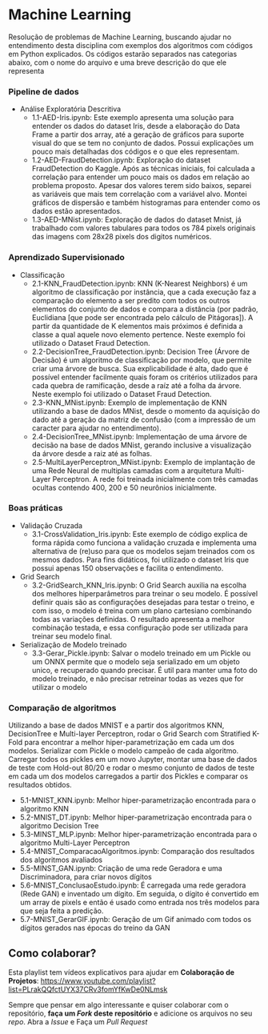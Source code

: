# Machine Learning

Resolução de problemas de Machine Learning, buscando ajudar no entendimento desta disciplina com exemplos dos algoritmos com códigos em Python explicados.
Os códigos estarão separados nas categorias abaixo, com o nome do arquivo e uma breve descrição do que ele representa

### Pipeline de dados
  * Análise Exploratória Descritiva
    - 1.1-AED-Iris.ipynb: Este exemplo apresenta uma solução para entender os dados do dataset Iris, desde a elaboração do Data Frame a partir dos array, até a geração de gráficos para suporte visual do que se tem no conjunto de dados. Possui explicações um pouco mais detalhadas dos códigos e o que eles representam.
    - 1.2-AED-FraudDetection.ipynb: Exploração do dataset FraudDetection do Kaggle. Após as técnicas iniciais, foi calculada a correlação para entender um pouco mais os dados em relação ao problema proposto. Apesar dos valores terem sido baixos, separei as variáveis que mais tem correlação com a variável alvo. Montei gráficos de dispersão e também histogramas para entender como os dados estão apresentados.
    - 1.3-AED-MNist.ipynb: Exploração de dados do dataset Mnist, já trabalhado com valores tabulares para todos os 784 pixels originais das imagens com 28x28 pixels dos digitos numéricos.

### Aprendizado Supervisionado
  * Classificação
    - 2.1-KNN_FraudDetection.ipynb: KNN (K-Nearest Neighbors) é um algoritmo de classificação por instância, que a cada execução faz a comparação do elemento a ser predito com todos os outros elementos do conjunto de dados e compara a distância (por padrão, Euclidiana [que pode ser encontrada pelo cálculo de Pitágoras]). A partir da quantidade de K elementos mais próximos é definida a classe a qual aquele novo elemento pertence. Neste exemplo foi utilizado o Dataset Fraud Detection.
    - 2.2-DecisionTree_FraudDetection.ipynb: Decision Tree (Árvore de Decisão) é um algoritmo de classificação por modelo, que permite criar uma árvore de busca. Sua explicabilidade é alta, dado que é possível entender facilmente quais foram os critérios utilizados para cada quebra de ramificação, desde a raíz até a folha da árvore. Neste exemplo foi utilizado o Dataset Fraud Detection.
    - 2.3-KNN_MNist.ipynb: Exemplo de implementação de KNN utilizando a base de dados MNist, desde o momento da aquisição do dado até a geração da matriz de confusão (com a impressão de um caracter para ajudar no entendimento).
    - 2.4-DecisionTree_MNist.ipynb: Implementação de uma árvore de decisão na base de dados MNist, gerando inclusive a visualização da árvore desde a raiz até as folhas.
    - 2.5-MultiLayerPerceptron_MNist.ipynb: Exemplo de implantação de uma Rede Neural de multiplas camadas com a arquitetura Multi-Layer Perceptron. A rede foi treinada inicialmente com três camadas ocultas contendo 400, 200 e 50 neurônios inicialmente.
    
### Boas práticas
  * Validação Cruzada
    - 3.1-CrossValidation_Iris.ipynb: Este exemplo de código explica de forma rápida como funciona a validação cruzada e implementa uma alternativa de (re)uso para que os modelos sejam treinados com os mesmos dados. Para fins didáticos, foi utilizado o dataset Iris que possui apenas 150 observações e facilita o entendimento.
  * Grid Search
    - 3.2-GridSearch_KNN_Iris.ipynb: O Grid Search auxilia na escolha dos melhores hiperparâmetros para treinar o seu modelo. É possível definir quais são as configurações desejadas para testar o treino, e com isso, o modelo é treina com um plano cartesiano combinando todas as variações definidas. O resultado apresenta a melhor combinação testada, e essa configuração pode ser utilizada para treinar seu modelo final.
  * Serialização de Modelo treinado
    - 3.3-Gerar_Pickle.ipynb: Salvar o modelo treinado em um Pickle ou um ONNX permite que o modelo seja serializado em um objeto unico, e recuperado quando precisar. É util para manter uma foto do modelo treinado, e não precisar retreinar todas as vezes que for utilizar o modelo

### Comparação de algoritmos
Utilizando a base de dados MNIST e a partir dos algoritmos KNN, DecisionTree e Multi-layer Perceptron, rodar o Grid Search com Stratified K-Fold para encontrar a melhor hiper-parametrização em cada um dos modelos. Serializar com Pickle o modelo campeão de cada algoritmo. Carregar todos os pickles em um novo Jupyter, montar uma base de dados de teste com Hold-out 80/20 e rodar o mesmo conjunto de dados de teste em cada um dos modelos carregados a partir dos Pickles e comparar os resultados obtidos.
  * 5.1-MNIST_KNN.ipynb: Melhor hiper-parametrização encontrada para o algoritmo KNN
  * 5.2-MNIST_DT.ipynb: Melhor hiper-parametrização encontrada para o algoritmo Decision Tree
  * 5.3-MINST_MLP.ipynb: Melhor hiper-parametrização encontrada para o algoritmo Multi-Layer Perceptron
  * 5.4-MNIST_ComparacaoAlgoritmos.ipynb: Comparação dos resultados dos algoritmos avaliados
  * 5.5-MINST_GAN.ipynb: Criação de uma rede Geradora e uma Discriminadora, para criar novos dígitos
  * 5.6-MNIST_ConclusaoEstudo.ipynb: É carregada uma rede geradora (Rede GAN) e inventado um dígito. Em seguida, o dígito é convertido em um array de pixels e então é usado como entrada nos três modelos para que seja feita a predição.
  * 5.7-MNIST_GerarGIF.ipynb: Geração de um Gif animado com todos os dígitos gerados nas épocas do treino da GAN
  
   
## Como colaborar?
Esta playlist tem vídeos explicativos para ajudar em **Colaboração de Projetos**: https://www.youtube.com/playlist?list=PLrakQQfctUYX37CRv3fomYfKwDe0NLmsk

Sempre que pensar em algo interessante e quiser colaborar com o repositório, **faça um *Fork* deste repositório** e adicione os arquivos no seu *repo*. Abra a *Issue* e Faça um *Pull Request*
